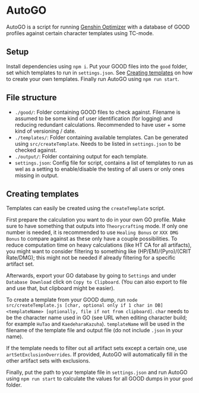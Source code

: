 AutoGO
=======

AutoGO is a script for running [Genshin Optimizer](https://frzyc.github.io/genshin-optimizer/#/) with a database of GOOD profiles against certain character templates using TC-mode.


## Setup
Install dependencies using `npm i`. Put your GOOD files into the `good` folder, set which templates to run in `settings.json`. See [Creating templates](#creating-templates) on how to create your own templates. Finally run AutoGO using `npm run start`. 

## File structure

- `./good/`: Folder containing GOOD files to check against. Filename is assumed to be some kind of user identification (for logging) and reducing redundant calculations. Recommended to have user + some kind of versioning / date.
- `./templates/`: Folder containing available templates. Can be generated using `src/createTemplate`. Needs to be listed in `settings.json` to be checked against.
- `./output/`: Folder containing output for each template.
- `settings.json`: Config file for script, contains a list of templates to run as wel as a setting to enable/disable the testing of all users or only ones missing in output.


## Creating templates

Templates can easily be created using the `createTemplate` script.  

First prepare the calculation you want to do in your own GO profile. Make sure to have something that outputs into `Theorycrafting` mode. If only one number is needed, it is recommended to use `Healing Bonus` or `XXX DMG Bonus` to compare against as these only have a couple possibilities. To reduce computation time on heavy calculations (like HT CA for all artifacts), you might want to consider filtering to something like (HP/EM)/(Pyro)/(CRIT Rate/DMG); this might not be needed if already filtering for a specific artifact set. 

Afterwards, export your GO database by going to `Settings` and under `Database Download` click on `Copy to Clipboard`. (You can also export to file and use that, but clipboard might be easier).  

To create a template from your GOOD dump, run `node src/createTemplate.js [char, optional only if 1 char in DB] <templateName> [optionally, file if not from clipboard]`. `char` needs to be the character name used in GO (see URL when editing character build; for example `HuTao` and `KaedeharaKazuha`). `templateName` will be used in the filename of the template file and output file (do not include `.json` in your name).

If the template needs to filter out all artifact sets except a certain one, use `artSetExclusionOverrides`. If provided, AutoGO will automatically fill in the other artifact sets with exclusions.

Finally, put the path to your template file in `settings.json` and run AutoGO using `npm run start` to calculate the values for all GOOD dumps in your `good` folder.


